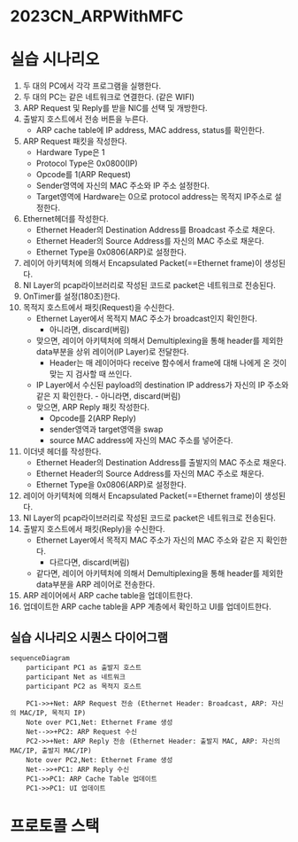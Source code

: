 # 2023CN_ARPWithMFC

# 실습 시나리오
1. 두 대의 PC에서 각각 프로그램을 실행한다.
2. 두 대의 PC는 같은 네트워크로 연결한다. (같은 WIFI)
3. ARP Request 및 Reply를 받을 NIC를 선택 및 개방한다.
4. 출발지 호스트에서 전송 버튼을 누른다. 
	- ARP cache table에 IP address, MAC address, status를 확인한다.
5. ARP Request 패킷을 작성한다.
	- Hardware Type은 1
	- Protocol Type은 0x0800(IP)
	- Opcode를 1(ARP Request)
	- Sender영역에 자신의 MAC 주소와 IP 주소 설정한다.
	- Target영역에 Hardware는 0으로 protocol address는 목적지 IP주소로 설정한다.
6. Ethernet헤더를 작성한다.
	- Ethernet Header의 Destination Address를 Broadcast 주소로 채운다.
	- Ethernet Header의 Source Address를 자신의 MAC 주소로 채운다.
	- Ethernet Type을 0x0806(ARP)로 설정한다.
7. 레이어 아키텍처에 의해서 Encapsulated Packet(==Ethernet frame)이 생성된다.
8. NI Layer의 pcap라이브러리로 작성된 코드로 packet은 네트워크로 전송된다.
9. OnTimer를 설정(180초)한다.
10. 목적지 호스트에서 패킷(Request)을 수신한다.
	- Ethernet Layer에서 목적지 MAC 주소가 broadcast인지 확인한다.
		- 아니라면, discard(버림)
	- 맞으면, 레이어 아키텍처에 의해서 Demultiplexing을 통해 header를 제외한 	  data부분을 상위 레이어(IP Layer)로 전달한다.
		- Header는 매 레이어마다 receive 함수에서 frame에 대해 나에게 온                       것이 맞는 지 검사할 때 쓰인다.
	- IP Layer에서 수신된 payload의 destination IP address가 자신의 IP 주소와               같은 지 확인한다.
			- 아니라면, discard(버림)
	- 맞으면, ARP Reply 패킷 작성한다.
		- Opcode를 2(ARP Reply)
		- sender영역과 target영역을 swap
		- source MAC address에 자신의 MAC 주소를 넣어준다.
11. 이더넷 헤더를 작성한다.
	- Ethernet Header의 Destination Address를 출발지의 MAC 주소로 채운다.
	- Ethernet Header의 Source Address를 자신의 MAC 주소로 채운다.
	- Ethernet Type을 0x0806(ARP)로 설정한다.		
12. 레이어 아키텍처에 의해서 Encapsulated Packet(==Ethernet frame)이 생성된다.
13. NI Layer의 pcap라이브러리로 작성된 코드로 packet은 네트워크로 전송된다.
14. 출발지 호스트에서 패킷(Reply)을 수신한다.
	- Ethernet Layer에서 목적지 MAC 주소가 자신의 MAC 주소와 같은 지 확인한다.
		- 다르다면, discard(버림)
	- 같다면, 레이어 아키텍처에 의해서 Demultiplexing을 통해 header를 제외한 	  data부분을 ARP 레이어로 전송한다.
15. ARP 레이어에서 ARP cache table을 업데이트한다.
16. 업데이트한 ARP cache table을 APP 계층에서 확인하고 UI를 업데이트한다.

## 실습 시나리오 시퀀스 다이어그램
```mermaid
sequenceDiagram
    participant PC1 as 출발지 호스트
    participant Net as 네트워크
    participant PC2 as 목적지 호스트
    
    PC1->>+Net: ARP Request 전송 (Ethernet Header: Broadcast, ARP: 자신의 MAC/IP, 목적지 IP)
    Note over PC1,Net: Ethernet Frame 생성
    Net-->>+PC2: ARP Request 수신 
    PC2->>+Net: ARP Reply 전송 (Ethernet Header: 출발지 MAC, ARP: 자신의 MAC/IP, 출발지 MAC/IP)
    Note over PC2,Net: Ethernet Frame 생성
    Net-->>+PC1: ARP Reply 수신
    PC1->>PC1: ARP Cache Table 업데이트
    PC1->>PC1: UI 업데이트
```

# 프로토콜 스택




  
